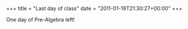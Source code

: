 +++
title = "Last day of class"
date = "2011-01-19T21:30:27+00:00"
+++

One day of Pre-Algebra left!
			